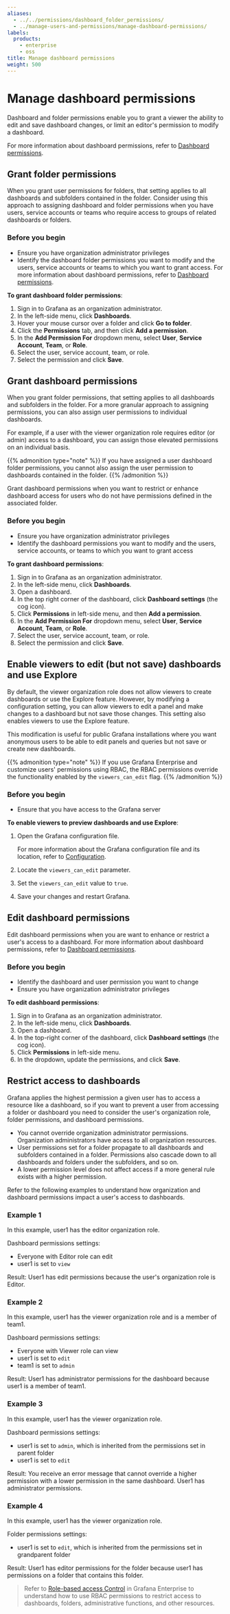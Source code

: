 ```yaml
---
aliases:
  - ../../permissions/dashboard_folder_permissions/
  - ../manage-users-and-permissions/manage-dashboard-permissions/
labels:
  products:
    - enterprise
    - oss
title: Manage dashboard permissions
weight: 500
---
```


# Manage dashboard permissions

Dashboard and folder permissions enable you to grant a viewer the ability to edit and save dashboard changes, or limit an editor's permission to modify a dashboard.

For more information about dashboard permissions, refer to [Dashboard permissions](../../roles-and-permissions/#dashboard-permissions).

## Grant folder permissions

When you grant user permissions for folders, that setting applies to all dashboards and subfolders contained in the folder. Consider using this approach to assigning dashboard and folder permissions when you have users, service accounts or teams who require access to groups of related dashboards or folders.

### Before you begin

- Ensure you have organization administrator privileges
- Identify the dashboard folder permissions you want to modify and the users, service accounts or teams to which you want to grant access. For more information about dashboard permissions, refer to [Dashboard permissions](../../roles-and-permissions/#dashboard-permissions).

**To grant dashboard folder permissions**:

1. Sign in to Grafana as an organization administrator.
1. In the left-side menu, click **Dashboards**.
1. Hover your mouse cursor over a folder and click **Go to folder**.
1. Click the **Permissions** tab, and then click **Add a permission**.
1. In the **Add Permission For** dropdown menu, select **User**, **Service Account**, **Team**, or **Role**.
1. Select the user, service account, team, or role.
1. Select the permission and click **Save**.

## Grant dashboard permissions

When you grant folder permissions, that setting applies to all dashboards and subfolders in the folder. For a more granular approach to assigning permissions, you can also assign user permissions to individual dashboards.

For example, if a user with the viewer organization role requires editor (or admin) access to a dashboard, you can assign those elevated permissions on an individual basis.

{{% admonition type="note" %}}
If you have assigned a user dashboard folder permissions, you cannot also assign the user permission to dashboards contained in the folder.
{{% /admonition %}}

Grant dashboard permissions when you want to restrict or enhance dashboard access for users who do not have permissions defined in the associated folder.

### Before you begin

- Ensure you have organization administrator privileges
- Identify the dashboard permissions you want to modify and the users, service accounts, or teams to which you want to grant access

**To grant dashboard permissions**:

1. Sign in to Grafana as an organization administrator.
1. In the left-side menu, click **Dashboards**.
1. Open a dashboard.
1. In the top right corner of the dashboard, click **Dashboard settings** (the cog icon).
1. Click **Permissions** in left-side menu, and then **Add a permission**.
1. In the **Add Permission For** dropdown menu, select **User**, **Service Account**, **Team**, or **Role**.
1. Select the user, service account, team, or role.
1. Select the permission and click **Save**.

## Enable viewers to edit (but not save) dashboards and use Explore

By default, the viewer organization role does not allow viewers to create dashboards or use the Explore feature. However, by modifying a configuration setting, you can allow viewers to edit a panel and make changes to a dashboard but not save those changes. This setting also enables viewers to use the Explore feature.

This modification is useful for public Grafana installations where you want anonymous users to be able to edit panels and queries but not save or create new dashboards.

{{% admonition type="note" %}}
If you use Grafana Enterprise and customize users' permissions using RBAC, the RBAC permissions override the functionality enabled by the `viewers_can_edit` flag.
{{% /admonition %}}

### Before you begin

- Ensure that you have access to the Grafana server

**To enable viewers to preview dashboards and use Explore**:

1. Open the Grafana configuration file.

   For more information about the Grafana configuration file and its location, refer to [Configuration](../../../setup-grafana/configure-grafana/).

1. Locate the `viewers_can_edit` parameter.
1. Set the `viewers_can_edit` value to `true`.
1. Save your changes and restart Grafana.

## Edit dashboard permissions

Edit dashboard permissions when you are want to enhance or restrict a user's access to a dashboard. For more information about dashboard permissions, refer to [Dashboard permissions](../../roles-and-permissions/#dashboard-permissions).

### Before you begin

- Identify the dashboard and user permission you want to change
- Ensure you have organization administrator privileges

**To edit dashboard permissions**:

1. Sign in to Grafana as an organization administrator.
1. In the left-side menu, click **Dashboards**.
1. Open a dashboard.
1. In the top-right corner of the dashboard, click **Dashboard settings** (the cog icon).
1. Click **Permissions** in left-side menu.
1. In the dropdown, update the permissions, and click **Save**.

## Restrict access to dashboards

Grafana applies the highest permission a given user has to access a resource like a dashboard, so if you want to prevent a user from accessing a folder or dashboard you need to consider the user's organization role, folder permissions, and dashboard permissions.

- You cannot override organization administrator permissions. Organization administrators have access to all organization resources.
- User permissions set for a folder propagate to all dashboards and subfolders contained in a folder. Permissions also cascade down to all dashboards and folders under the subfolders, and so on.
- A lower permission level does not affect access if a more general rule exists with a higher permission.

Refer to the following examples to understand how organization and dashboard permissions impact a user's access to dashboards.

### Example 1

In this example, user1 has the editor organization role.

Dashboard permissions settings:

- Everyone with Editor role can edit
- user1 is set to `view`

Result: User1 has edit permissions because the user's organization role is Editor.

### Example 2

In this example, user1 has the viewer organization role and is a member of team1.

Dashboard permissions settings:

- Everyone with Viewer role can view
- user1 is set to `edit`
- team1 is set to `admin`

Result: User1 has administrator permissions for the dashboard because user1 is a member of team1.

### Example 3

In this example, user1 has the viewer organization role.

Dashboard permissions settings:

- user1 is set to `admin`, which is inherited from the permissions set in parent folder
- user1 is set to `edit`

Result: You receive an error message that cannot override a higher permission with a lower permission in the same dashboard. User1 has administrator permissions.

### Example 4

In this example, user1 has the viewer organization role.

Folder permissions settings:

- user1 is set to `edit`, which is inherited from the permissions set in grandparent folder

Result: User1 has editor permissions for the folder because user1 has permissions on a folder that contains this folder.

> Refer to [Role-based access Control](../../roles-and-permissions/access-control/) in Grafana Enterprise to understand how to use RBAC permissions to restrict access to dashboards, folders, administrative functions, and other resources.
